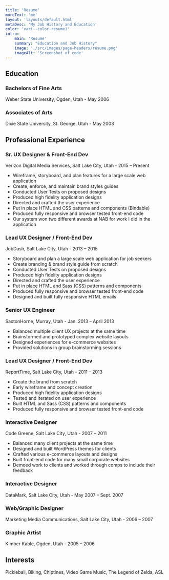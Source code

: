 ```yaml
---
title: 'Resume'
moreText: 'me'
layout: 'layouts/default.html'
metaDesc: 'My Job History and Education'
color: 'var(--color-resume)'
intro:
    main: 'Resume'
    summary: "Education and Job History"
    image: './src/images/page-headers/resume.png'
    imageAlt: 'Screenshot of code'
---
```


## Education

### Bachelors of Fine Arts

Weber State University, Ogden, Utah - May 2006

### Associates of Arts

Dixie State University, St. George, Utah - May 2003

## Professional Experience

### Sr. UX Designer & Front-End Dev

Verizon Digital Media Services, Salt Lake City, Utah - 2015 – Present

- Wireframe, storyboard, and plan features for a large scale web application
- Create, enforce, and maintain brand styles guides
- Conducted User Tests on proposed designs
- Produced high fidelity application designs
- Directed and crafted the user experience
- Put in place HTML and CSS patterns and components (Bindable)
- Produced fully responsive and browser tested front-end code
- Our system won two different awards at NAB for work I did in the application

### Lead UX Designer / Front-End Dev

JobDash, Salt Lake City, Utah - 2013 – 2015

- Storyboard and plan a large scale web application for job seekers
- Create branding &amp; brand style guide from scratch
- Conducted User Tests on proposed designs
- Produced high fidelity application designs
- Directed and crafted the user experience
- Put in place HTML and Sass (CSS) patterns and components
- Produced fully responsive and browser tested front-end code
- Designed and built fully responsive HTML emails

### Senior UX Engineer

SaxtonHorne, Murray, Utah - Jan. 2013 – April 2013

- Balanced multiple client UX projects at the same time
- Brainstormed and prototyped complex website layouts
- Designed experiences for e-commerce websites
- Provided solutions in group brainstorming sessions

### Lead UX Designer / Front-End Dev
ReportTime, Salt Lake City, Utah - 2011 – 2013

- Create the brand from scratch
- Early wireframe and concept creation
- Produced high fidelity application designs
- Tested and iterated on user experience
- Built HTML and Sass (CSS) patterns and components
- Produced fully responsive and browser tested front-end code

### Interactive Designer

Code Greene, Salt Lake City, Utah - 2007 – 2011

- Balanced many client projects at the same time
- Designed and built WordPress themes for clients
- Crafted various e-commerce layouts and designs
- Built front-end code for many small corporate websites
- Demoed work to clients and worked through comps to include their feedback

### Interactive Designer

DataMark, Salt Lake City, Utah - May 2007 – Sept. 2007

### Web/Graphic Designer

Marketing Media Communications, Salt Lake City, Utah - 2006 – 2007

### Graphic Artist

Kimber Kable, Ogden, Utah - 2005 – 2006

## Interests

Pickleball, Biking, Chiptines, Video Game Music, The Legend of Zelda, ASL